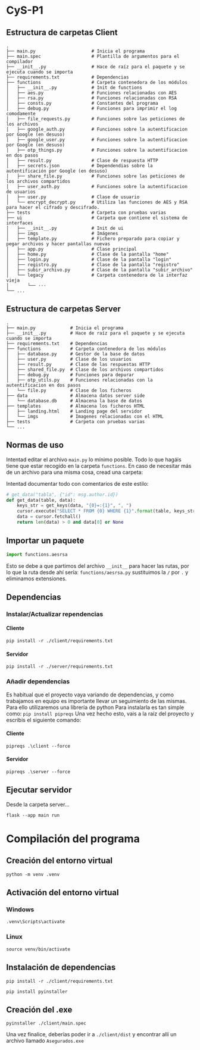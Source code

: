 # CyS-P1

## Estructura de carpetas Client

```
.
├── main.py                     # Inicia el programa
├── main.spec                   # Plantilla de argumentos para el compilador
├── __init__.py                 # Hace de raíz para el paquete y se ejecuta cuando se importa
├── requirements.txt            # Dependencias
├── functions                   # Carpeta contenedora de los módulos    
│   ├── __init__.py             # Init de functions
│   ├── aes.py                  # Funciones relacionadas con AES
│   ├── rsa.py                  # Funciones relacionadas con RSA
│   ├── consts.py               # Constantes del programa
│   ├── debug.py                # Funciones para imprimir el log comodamente
│   ├── file_requests.py        # Funciones sobre las peticiones de los archivos
│   ├── google_auth.py          # Funciones sobre la autentificacion por Google (en desuso)
│   ├── google_user.py          # Funciones sobre la autentificacion por Google (en desuso)
│   ├── otp_things.py           # Funciones sobre la autentificacion en dos pasos
│   ├── result.py               # Clase de respuesta HTTP
│   ├── secrets.json            # Dependendias sobre la autentificación por Google (en desuso)
│   ├── share_file.py           # Funciones sobre las peticiones de los archivos compartidos
│   ├── user_auth.py            # Funciones sobre la autentificacion de usuarios
│   ├── user.py                 # Clase de usuario
│   └── encrypt_decrypt.py      # Utiliza las funciones de AES y RSA para hacer el cifrado y descifrado.
├── tests                       # Carpeta con pruebas varias
├── ui                          # Carpeta que contiene el sistema de interfaces
│   ├── __init__.py             # Init de ui
│   ├── imgs                    # Imágenes
│   ├── template.py             # Fichero preparado para copiar y pegar archivos y hacer pantallas nuevas
│   ├── app.py                  # Clase principal
│   ├── home.py                 # Clase de la pantalla "home"
│   ├── login.py                # Clase de la pantalla "login"
│   ├── registro.py             # Clase de la pantalla "registro"
│   ├── subir_archivo.py        # Clase de la pantalla "subir_archivo"
│   └── legacy                  # Carpeta contenedora de la interfaz vieja
│       └── ··· 
└── ...
```

## Estructura de carpetas Server

```
.
├── main.py             # Inicia el programa
├── __init__.py         # Hace de raíz para el paquete y se ejecuta cuando se importa
├── requirements.txt    # Dependencias
├── functions           # Carpeta contenedora de los módulos    
│   ├── database.py     # Gestor de la base de datos
│   ├── user.py         # Clase de los usuarios
│   ├── result.py       # Clase de las respuestas HTTP
│   ├── shared_file.py  # Clase de los archivos compartidos
│   ├── debug.py        # Funciones para depurar
│   ├── otp_utils.py    # Funciones relacionadas con la autentificacion en dos pasos
│   └── file.py         # Clase de los ficheros
├── data                # Almacena datos server side
│   └── database.db     # Almacena la base de datos
├── templates           # Almacena los ficheros HTML
│   ├── landing.html    # Landing page del servidor
│   └── imgs            # Imagenes relacionadas con el HTML
├── tests               # Carpeta con pruebas varias
└── ...
```

## Normas de uso

Intentad editar el archivo `main.py` lo mínimo posible.
Todo lo que hagáis tiene que estar recogido en la carpeta `functions`.
En caso de necesitar más de un archivo para una misma cosa, cread una carpeta:


Intentad documentar todo con comentarios de este estilo:

```py
# get_data("tabla", {"id": msg.author.id})
def get_data(table, data): 
    keys_str = get_keys(data, "{0}=:{1}", ", ")
    cursor.execute("SELECT * FROM {0} WHERE {1}".format(table, keys_str), data)
    data = cursor.fetchall()
    return len(data) > 0 and data[0] or None
```

## Importar un paquete

```py
import functions.aesrsa
```
Esto se debe a que partimos del archivo `__init__` para hacer las rutas, por lo que la ruta desde ahí sería:
`functions/aesrsa.py` sustituimos la `/` por `.` y eliminamos extensiones.

## Dependencias

### Instalar/Actualizar rependencias

#### Cliente

`pip install -r ./client/requirements.txt`

#### Servidor

`pip install -r ./server/requirements.txt`

### Añadir dependencias

Es habitual que el proyecto vaya variando de dependencias, y como trabajamos en equipo es importante llevar un seguimiento de las mismas.
Para ello utilizaremos una librería de python
Para instalarla es tan simple como: `pip install pipreqs`
Una vez hecho esto, vais a la raíz del proyecto y escribis el siguiente comando:

#### Cliente

`pipreqs .\client --force`

#### Servidor

`pipreqs .\server --force`

## Ejecutar servidor

Desde la carpeta server...

`flask --app main run`

# Compilación del programa

## Creación del entorno virtual

`python -m venv .venv`

## Activación del entorno virtual

### Windows

`.venv\Scripts\activate`

### Linux

`source venv/bin/activate`

## Instalación de dependencias

`pip install -r ./client/requirements.txt`

`pip install pyinstaller`

## Creación del .exe

`pyinstaller ./client/main.spec`

Una vez finalice, deberías poder ir a `./client/dist` y encontrar allí un archivo llamado `Asegurados.exe`
